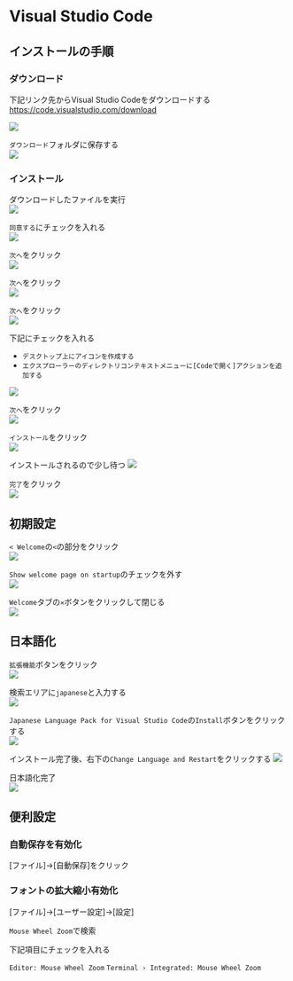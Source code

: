 # Visual Studio Code

## インストールの手順

### ダウンロード

下記リンク先からVisual Studio Codeをダウンロードする  
https://code.visualstudio.com/download

![](images/001.png)

`ダウンロード`フォルダに保存する  
![](images/002.png)


### インストール

ダウンロードしたファイルを実行  
![](images/003.png)

`同意する`にチェックを入れる  
![](images/004.png)

`次へ`をクリック  
![](images/005.png)

`次へ`をクリック  
![](images/006.png)

`次へ`をクリック  
![](images/007.png)

下記にチェックを入れる
 - `デスクトップ上にアイコンを作成する`
 - `エクスプローラーのディレクトリコンテキストメニューに[Codeで開く]アクションを追加する`

![](images/008.png)

`次へ`をクリック  
![](images/009.png)

`インストール`をクリック  
![](images/010.png)

インストールされるので少し待つ
![](images/011.png)

`完了`をクリック  
![](images/012.png)

## 初期設定

`< Welcome`の`<`の部分をクリック  
![](images/013.png)

`Show welcome page on startup`のチェックを外す  
![](images/014.png)


`Welcome`タブの`✕`ボタンをクリックして閉じる  
![](images/015.png)

## 日本語化

`拡張機能`ボタンをクリック  
![](images/016.png)

検索エリアに`japanese`と入力する  
![](images/017.png)

`Japanese Language Pack for Visual Studio Code`の`Install`ボタンをクリックする  
![](images/018.png)

インストール完了後、右下の`Change Language and Restart`をクリックする
![](images/019.png)

日本語化完了  
![](images/020.png)


## 便利設定

### 自動保存を有効化

[ファイル]→[自動保存]をクリック  


### フォントの拡大縮小有効化

[ファイル]→[ユーザー設定]→[設定]

`Mouse Wheel Zoom`で検索

下記項目にチェックを入れる

`Editor: Mouse Wheel Zoom`
`Terminal › Integrated: Mouse Wheel Zoom`

